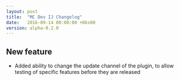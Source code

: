 ```yaml
---
layout: post
title:  "MC Dev IJ Changelog"
date:   2016-09-14 00:00:00 +06s00
version: alpha-0.2.0
---
```

## New feature

* Added ability to change the update channel of the plugin, to allow testing of specific features before they are released
